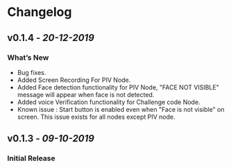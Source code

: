 # Changelog

## **v0.1.4** - *20-12-2019*
### What’s New
- Bug fixes.
- Added Screen Recording For PIV Node.
- Added Face detection functionality for PIV Node, "FACE NOT VISIBLE" message will appear when face is not detected.
- Added voice Verification functionality for Challenge code Node. 
- Known issue : Start button is enabled even when "Face is not visible" on screen. This issue exists for all nodes except PIV node.

## **v0.1.3** - *09-10-2019*
### Initial Release
 
